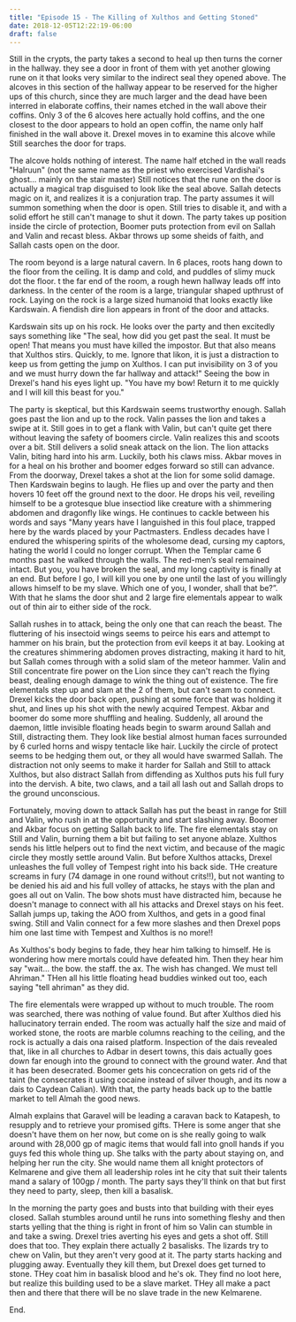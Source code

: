 ```yaml
---
title: "Episode 15 - The Killing of Xulthos and Getting Stoned"
date: 2018-12-05T12:22:19-06:00
draft: false
---
```

Still in the crypts, the party takes a second to heal up then turns the corner in the hallway. they see a door in front of them with yet another glowing rune on it that looks very similar to the indirect seal they opened above. The alcoves in this section of the hallway appear to be reserved for the higher ups of this church, since they are much larger and the dead have been interred in elaborate coffins, their names etched in the wall above their coffins. Only 3 of the 6 alcoves here actually hold coffins, and the one closest to the door appears to hold an open coffin, the name only half finished in the wall above it. Drexel moves in to examine this alcove while Still searches the door for traps. 

The alcove holds nothing of interest. The name half etched in the wall reads "Halruun" (not the same name as the priest who exercised Vardishai's ghost... mainly on the stair master) Still notices that the rune on the door is actually a magical trap disguised to look like the seal above. Sallah detects magic on it, and realizes it is a conjuration trap. The party assumes it will summon  something when the door is open. Still tries to disable it, and with a solid effort he still can't manage to shut it down. The party takes up position inside the circle of protection, Boomer puts protection from evil on Sallah and Valin and recast bless. Akbar throws up some sheids of faith, and Sallah casts open on the door. 

The room beyond is a large natural cavern. In 6 places, roots hang down to the floor from the ceiling. It is damp and cold, and puddles of slimy muck dot the floor. t the far end of the room, a rough hewn hallway leads off into darkness. In the center of the room is a large, triangular shaped upthrust of rock. Laying on the rock is a large sized humanoid that looks exactly like Kardswain.  A fiendish dire lion appears in front of the door and attacks. 

Kardswain sits up on his rock. He looks over the party and then excitedly says something like "The seal, how did you get past the seal. It must be open! That means you must have killed the impostor. But that also means that Xulthos stirs. Quickly, to me. Ignore that likon, it is just a distraction to keep us from getting the jump on Xulthos. I can put invisibility on 3 of you and we must hurry down the far hallway and attack!"  Seeing the bow in Drexel's hand his eyes light up. "You have my bow! Return it to me quickly and I will kill this beast for you." 

The party is skeptical, but this Kardswain seems trustworthy enough. Sallah goes past the lion and up to the rock. Valin passes the lion and takes a swipe at it. Still goes in to get a flank with Valin, but can't quite get there without leaving the safety of boomers circle. Valin realizes this and scoots over a bit. Still delivers a solid sneak attack on the lion. The lion attacks Valin, biting hard into his arm. Luckily, both his claws miss. Akbar moves in for a heal on his brother and boomer edges forward so still can advance. From the doorway, Drexel takes a shot at the lion for some solid damage. Then Kardswain begins to laugh. He flies up and over the party and then hovers 10 feet off the ground next to the door. He drops his veil, reveiling himself to be a grotesque blue insectiod like creature with a shimmering abdomen and dragonfly like wings. He continues to cackle between his words and says "Many years have I languished in this foul place, trapped here by the wards placed by your Pactmasters. Endless decades have I endured the whispering spirits of the wholesome dead, cursing my captors, hating the world I could no longer corrupt. When the Templar came 6 months past he walked through the walls. The red-men’s seal remained intact. But you, you have broken the seal, and my long captivity is finally at an end. But before I go, I will kill you one by one until the last of you willingly allows himself to be my slave. Which one of you, I wonder, shall that be?”. With that he slams the door shut and 2 large fire elementals appear to walk out of thin air to either side of the rock.   

Sallah rushes in to attack, being the only one that can reach the beast. The fluttering of his insectoid wings seems to peirce his ears and attempt to hammer on his brain, but the protection from evil keeps it at bay. Looking at the creatures shimmering abdomen proves distracting, making it hard to hit, but Sallah comes through with a solid slam of the meteor hammer. Valin and Still concentrate fire power on the Lion since they can't reach the flying beast, dealing enough damage to wink the thing out of existence.  The fire elementals step up and slam at the 2 of them, but can't seam to connect. Drexel kicks the door back open, pushing at some force that was holding it shut, and lines up his shot with the newly acquired Tempest. Akbar and boomer do some more shuffling and healing. Suddenly, all around the daemon, little invisible floating heads begin to swarm around Sallah and Still, distracting them. They look like bestial almost human faces surrounded by 6 curled horns and wispy tentacle like hair. Luckily the circle of protect seems to be hedging them out, or they all would have swarmed Sallah. The distraction not only seems to make it harder for Sallah and Still to attack Xulthos, but also distract Sallah from diffending as Xulthos puts his full fury into the dervish. A bite, two claws, and a tail all lash out and Sallah drops to the ground unconscious. 

Fortunately, moving down to attack Sallah has put the beast in range for Still and Valin, who rush in at the opportunity and start slashing away. Boomer and Akbar focus on getting Sallah back to life. The fire elementals stay on Still and Valin, burning them a bit but failing to set anyone ablaze. Xulthos sends his little helpers out to find the next victim, and because of the magic circle they mostly settle around Valin. But before Xulthos attacks, Drexel unleashes the full volley of Tempest right into his back side. THe creature screams in fury (74 damage in one round without crits!!), but not wanting to be denied his aid and his full volley of attacks, he stays with the plan and goes all out on Valin. The bow shots must have distracted him, because he doesn't manage to connect with all his attacks and Drexel stays on his feet. Sallah jumps up, taking the AOO from Xulthos, and gets in a good final swing. Still and Valin connect for a few more slashes and then Drexel pops him one last time with Tempest and Xulthos is no more!!

 As Xulthos's body begins to fade, they hear him talking to himself. He is wondering how mere mortals could have defeated him. Then they hear him say "wait... the bow. the staff. the ax. The wish has changed. We must tell Ahriman." THen all his little floating head buddies winked out too, each saying "tell ahriman" as they did. 

The fire elementals were wrapped up without to much trouble. The room was searched, there was nothing of value found. But after Xulthos died his hallucinatory terrain ended. The room was actually half the size and maid of worked stone, the roots are marble columns reaching to the ceiling, and the rock is actually a dais ona  raised platform. Inspection of the dais revealed that, like in all churches to Adbar in desert towns, this dais actually goes down far enough into the ground to connect with the ground water. And that it has been desecrated. Boomer gets his concecration on gets rid of the taint (he consecrates it using cocaine instead of silver though, and its now a dais to Caydean Calian). With that, the party heads back up to the battle market to tell Almah the good news. 

Almah explains that Garavel will be leading a caravan back to Katapesh, to resupply and to retrieve your promised gifts. THere is some anger that she doesn't have them on her now, but come on is she really going to walk around with 28,000 gp of magic items that would fall into gnoll hands if you guys fed this whole thing up. She talks with the party about staying on, and helping her run the city. She would name them all knight protectors of Kelmarene and give them all leadership roles int he city that suit their talents mand a salary of 100gp / month.  The party says they'll think on that but first they need to party, sleep, then kill a basalisk. 

In the morning the party goes and busts into that building with their eyes closed. Sallah stumbles around until he runs into something fleshy and then starts yelling that the thing is right in front of him so Valin can stumble in and take a swing. Drexel tries averting his eyes and gets a shot off. Still does that too. They explain there actually 2 basalisks. The lizards try to chew on Valin, but they aren't very good at it. The party starts hacking and plugging away. Eventually they kill them, but Drexel does get turned to stone. THey coat him in basalisk blood and he's ok. They find no loot here, but realize this building used to be a slave market. THey all make a pact then and there that there will be no slave trade in the new Kelmarene. 

End. 



